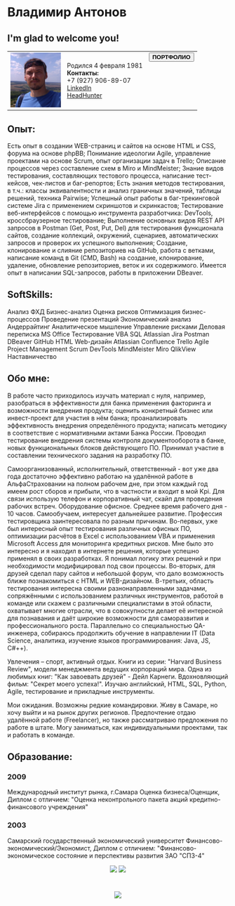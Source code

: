 # Владимир Антонов
## I'm glad to welcome you!
<Html>
<table><tr>
<td><img src="https://github.com/VladimirSkills/VladimirAntonov/raw/master/IconMe.jpg" width="115" height="125"></td>
<td>Родился 4 февраля 1981
<br><strong>Контакты:</strong>
<br>+7 (927) 906-89-07
<br><a href = "http://linkedin.com/in/vladimir-antonov-b63940235" target="_blank">LinkedIn</a>
<br><a href = "https://samara.hh.ru/resume/d53ad870ff09cb18e60039ed1f414c79766e41" target="_blank">HeadHunter</a>
</td>
<td style="vertical-align:top;">
  <form action="https://drive.google.com/drive/folders/0B_MHbLCvsA_XYXBaU1pHRW5KQ28?resourcekey=0-aen7H6Dp0JreUM5d0rY30A&usp=sharing" target="_blank" title ="Portfolio на Google Диске">
    <button><strong>ПОРТФОЛИО</strong></button>
  </form>
</td>
</tr>
</table>
</Html>

## Опыт:
Есть опыт в создании WEB-страниц и сайтов на основе HTML и CSS, форума на основе phpBB;
Понимание идеологии Agile, управление проектами на основе Scrum, опыт организации задач в Trello;
Описание процессов через составление схем в Miro и MindMeister;
Знание видов тестирования, составляющих тестового процесса, написание тест-кейсов, чек-листов и баг-репортов;
Есть знания методов тестирования, в т.ч.: классы эквивалентности и анализ граничных значений, таблицы решений, техника Pairwise;
Успешный опыт работы в баг-трекинговой системе Jira с применением скриншотов и скринкастов;
Тестирование веб-интерфейсов с помощью инструмента разработчика: DevTools, кроссбраузерное тестирование;
Выполнение основных видов REST API запросов в Postman (Get, Post, Put, Del) для тестирования функционала сайтов, создание коллекций, окружений, сценариев, автоматических запросов и проверок их успешного выполнения;
Создание, клонирование и слияние репозиториев на GitHub, работа с ветками, написание команд в Git (CMD, Bash) на создание, клонирование, удаление, обновление репозиториев, веток и их содержимого.
Имеется опыт в написании SQL-запросов, работы в приложении DBeaver.

## SoftSkills:
Анализ ФХД
Бизнес-анализ
Оценка рисков
Оптимизация бизнес-процессов
Проведение презентаций
Экономический анализ
Андеррайтинг
Аналитическое мышление
Управление рисками
Деловая переписка
MS Office
Тестирование
VBA
SQL
Atlassian Jira
Postman
DBeaver
GitHub
HTML
Web-дизайн
Atlassian Confluence
Trello
Agile Project Management
Scrum
DevTools
MindMeister
Miro
QlikView
Наставничество

## Обо мне:
В работе часто приходилось изучать материал с нуля, например, разобраться в эффективности для банка применения факторинга и возможности внедрения продукта; оценить конкретный бизнес или инвест-проект для участия в нём банка; проанализировать эффективность внедрения определённого продукта; написать методику в соответствие с нормативными актами Банка России. Проводил тестирование внедрения системы контроля документооборота в банке, новых функциональных блоков действующего ПО. Принимал участие в составлении технического задания на разработку ПО.

Самоорганизованный, исполнительный, ответственный - вот уже два года достаточно эффективно работаю на удалённой работе в АльфаСтраховании на полном рабочем дне, при этом каждый год имеем рост сборов и прибыли, что в частности и входит в мой Kpi. Для связи использую телефон и корпоративный чат, скайп для проведения рабочих встреч. Оборудование офисное. Среднее время рабочего дня - 10 часов. Самообучаем, интересует дальнейшее развитие.
Профессия тестировщика заинтересовала по разным причинам. Во-первых, уже был интересный опыт тестирования различных офисных ПО, оптимизации расчётов в Excel с использованием VBA и применения Microsoft Access для мониторинга кредитных рисков. Мне было это интересно и я находил в интернете решения, которые успешно применял в своих разработках. Я понимал логику этих решений и при необходимости модифицировал под свои процессы. Во-вторых, для друзей сделал пару сайтов и небольшой форум, что дало возможность ближе познакомиться с HTML и WEB-дизайном. В-третьих, область тестирования интересна своими разнонаправленными задачами, сопряжёнными с использованием различных инструментов, работой в команде или скажем с различными специалистами в этой области, охватывает многие отрасли, что в совокупности делает её интересной для познавания и даёт широкие возможности для саморазвития и профессионального роста.
Параллельно со специальностью QA-инженера, собираюсь продолжить обучение в направлении IT (Data Science, аналитика, изучение языков программирования: Java, JS, C#++).

Увлечения – спорт, активный отдых. Книги из серии: "Harvard Business Review", модели менеджмента ведущих корпораций мира. Одна из любимых книг: "Как завоевать друзей" - Дейл Карнеги. Вдохновляющий фильм: "Секрет моего успеха!". Изучаю английский, HTML, SQL, Python, Agile, тестирование и прикладные инструменты.

Мои ожидания.
Возможны редкие командировки. Живу в Самаре, но хочу выйти и на рынок других регионов. Предпочтение отдаю удалённой работе (Freelancer), но также рассматриваю предложения по работе в штате. Могу заниматься, как индивидуальными проектами, так и работать в команде.

## Образование:
### 2009
Международный институт рынка, г.Самара
Оценка бизнеса/Оценщик, Диплом с отличием: "Оценка неконтрольного пакета акций кредитно-финансового учреждения"
### 2003
Самарский государственный экономический университет
Финансово-экономический/Экономист, Диплом с отличием: "Финансово-экономическое состояние и перспективы развития ЗАО "СПЗ-4"


<p align='center'>
   <a href="https://github-readme-stats.vercel.app/api?username=VladimirSkills&theme=dark&show_icons=true&count_private=true">
       <img height=150 src="https://github-readme-stats.vercel.app/api?username=VladimirSkills&theme=dark&show_icons=true&count_private=true"/></a>
   <a href="https://github.com/VladimirSkills/github-readme-stats">
       <img height=150 src="https://github-readme-stats.vercel.app/api/top-langs/?username=VladimirSkills&theme=dark&layout=compact"/></a>
</p>

<div align="center" style="margin: 40px 0">
   <a href="https://vladimirskills.github.io/VladimirAntonov/">
       <img width="175px" src="https://komarev.com/ghpvc/?username=VladimirSkills&color=DE002D">
   </a>
</div>
